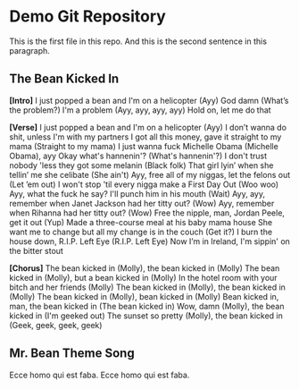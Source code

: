 # Demo Git Repository

This is the first file in this repo. And this is the second sentence in this paragraph.

## The Bean Kicked In

**[Intro]**
I just popped a bean and I'm on a helicopter (Ayy)
God damn (What’s the problem?) I'm a problem
(Ayy, ayy, ayy, ayy)
Hold on, let me do that

**[Verse]**
I just popped a bean and I'm on a helicopter (Ayy)
I don’t wanna do shit, unless I'm with my partners
I got all this money, gave it straight to my mama (Straight to my mama)
I just wanna fuck Michelle Obama (Michelle Obama), ayy
Okay what's hannenin'? (What's hannenin'?)
I don't trust nobody 'less they got some melanin (Black folk)
That girl lyin’ when she tellin’ me she celibate (She ain't)
Ayy, free all of my niggas, let the felons out (Let ’em out)
I won't stop 'til every nigga make a First Day Out (Woo woo)
Ayy, what the fuck he say? I'll punch him in his mouth (Wait)
Ayy, ayy, remember when Janet Jackson had her titty out? (Wow)
Ayy, remember when Rihanna had her titty out? (Wow)
Free the nipple, man, Jordan Peele, get it out (Yup)
Made a three-course meal at his baby mama house
She want me to change but all my change is in the couch (Get it?)
I burn the house down, R.I.P. Left Eye (R.I.P. Left Eye)
Now I’m in Ireland, I'm sippin' on the bitter stout

**[Chorus]**
The bean kicked in (Molly), the bean kicked in (Molly)
The bean kicked in (Molly), but a bean kicked in (Molly)
In the hotel room with your bitch and her friends (Molly)
The bean kicked in (Molly), the bean kicked in (Molly)
The bean kicked in (Molly), bean kicked in (Molly)
Bean kicked in, man, the bean kicked in (The bean kicked in)
Wow, damn (Molly), the bean kicked in (I'm geeked out)
The sunset so pretty (Molly), the bean kicked in (Geek, geek, geek, geek)

## Mr. Bean Theme Song
Ecce homo qui est faba.
Ecce homo qui est faba.
